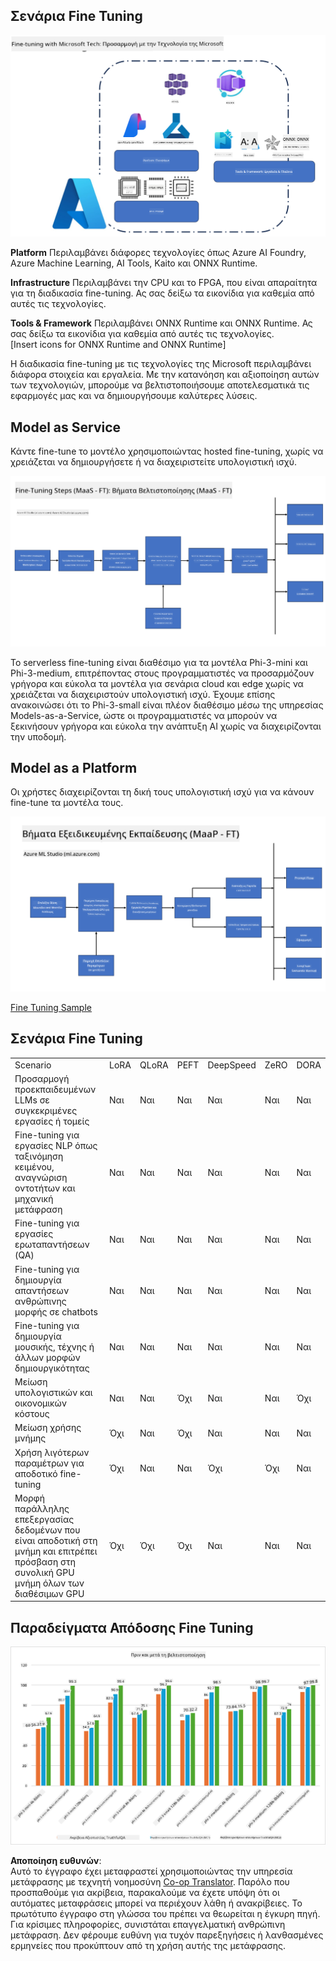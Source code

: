 <!--
CO_OP_TRANSLATOR_METADATA:
{
  "original_hash": "cb5648935f63edc17e95ce38f23adc32",
  "translation_date": "2025-05-09T21:55:28+00:00",
  "source_file": "md/03.FineTuning/FineTuning_Scenarios.md",
  "language_code": "el"
}
-->
## Σενάρια Fine Tuning

![FineTuning with MS Services](../../../../translated_images/FinetuningwithMS.25759a0154a97ad90e43a6cace37d6bea87f0ac0236ada3ad5d4a1fbacc3bdf7.el.png)

**Platform** Περιλαμβάνει διάφορες τεχνολογίες όπως Azure AI Foundry, Azure Machine Learning, AI Tools, Kaito και ONNX Runtime.

**Infrastructure** Περιλαμβάνει την CPU και το FPGA, που είναι απαραίτητα για τη διαδικασία fine-tuning. Ας σας δείξω τα εικονίδια για καθεμία από αυτές τις τεχνολογίες.

**Tools & Framework** Περιλαμβάνει ONNX Runtime και ONNX Runtime. Ας σας δείξω τα εικονίδια για καθεμία από αυτές τις τεχνολογίες.  
[Insert icons for ONNX Runtime and ONNX Runtime]

Η διαδικασία fine-tuning με τις τεχνολογίες της Microsoft περιλαμβάνει διάφορα στοιχεία και εργαλεία. Με την κατανόηση και αξιοποίηση αυτών των τεχνολογιών, μπορούμε να βελτιστοποιήσουμε αποτελεσματικά τις εφαρμογές μας και να δημιουργήσουμε καλύτερες λύσεις.

## Model as Service

Κάντε fine-tune το μοντέλο χρησιμοποιώντας hosted fine-tuning, χωρίς να χρειάζεται να δημιουργήσετε ή να διαχειριστείτε υπολογιστική ισχύ.

![MaaS Fine Tuning](../../../../translated_images/MaaSfinetune.6184d80a336ea9d7bb67a581e9e5d0b021cafdffff7ba257c2012e2123e0d77e.el.png)

Το serverless fine-tuning είναι διαθέσιμο για τα μοντέλα Phi-3-mini και Phi-3-medium, επιτρέποντας στους προγραμματιστές να προσαρμόζουν γρήγορα και εύκολα τα μοντέλα για σενάρια cloud και edge χωρίς να χρειάζεται να διαχειριστούν υπολογιστική ισχύ. Έχουμε επίσης ανακοινώσει ότι το Phi-3-small είναι πλέον διαθέσιμο μέσω της υπηρεσίας Models-as-a-Service, ώστε οι προγραμματιστές να μπορούν να ξεκινήσουν γρήγορα και εύκολα την ανάπτυξη AI χωρίς να διαχειρίζονται την υποδομή.

## Model as a Platform

Οι χρήστες διαχειρίζονται τη δική τους υπολογιστική ισχύ για να κάνουν fine-tune τα μοντέλα τους.

![Maap Fine Tuning](../../../../translated_images/MaaPFinetune.cf8b08ef05bf57f362da90834be87562502f4370de4a7325a9fb03b8c008e5e7.el.png)

[Fine Tuning Sample](https://github.com/Azure/azureml-examples/blob/main/sdk/python/foundation-models/system/finetune/chat-completion/chat-completion.ipynb)

## Σενάρια Fine Tuning

| | | | | | | |
|-|-|-|-|-|-|-|
|Scenario|LoRA|QLoRA|PEFT|DeepSpeed|ZeRO|DORA|
|Προσαρμογή προεκπαιδευμένων LLMs σε συγκεκριμένες εργασίες ή τομείς|Ναι|Ναι|Ναι|Ναι|Ναι|Ναι|
|Fine-tuning για εργασίες NLP όπως ταξινόμηση κειμένου, αναγνώριση οντοτήτων και μηχανική μετάφραση|Ναι|Ναι|Ναι|Ναι|Ναι|Ναι|
|Fine-tuning για εργασίες ερωταπαντήσεων (QA)|Ναι|Ναι|Ναι|Ναι|Ναι|Ναι|
|Fine-tuning για δημιουργία απαντήσεων ανθρώπινης μορφής σε chatbots|Ναι|Ναι|Ναι|Ναι|Ναι|Ναι|
|Fine-tuning για δημιουργία μουσικής, τέχνης ή άλλων μορφών δημιουργικότητας|Ναι|Ναι|Ναι|Ναι|Ναι|Ναι|
|Μείωση υπολογιστικών και οικονομικών κόστους|Ναι|Ναι|Όχι|Ναι|Ναι|Όχι|
|Μείωση χρήσης μνήμης|Όχι|Ναι|Όχι|Ναι|Ναι|Ναι|
|Χρήση λιγότερων παραμέτρων για αποδοτικό fine-tuning|Όχι|Ναι|Ναι|Όχι|Όχι|Ναι|
|Μορφή παράλληλης επεξεργασίας δεδομένων που είναι αποδοτική στη μνήμη και επιτρέπει πρόσβαση στη συνολική GPU μνήμη όλων των διαθέσιμων GPU|Όχι|Όχι|Όχι|Ναι|Ναι|Ναι|

## Παραδείγματα Απόδοσης Fine Tuning

![Finetuning Performance](../../../../translated_images/Finetuningexamples.9dbf84557eef43e011eb7cadf51f51686f9245f7953e2712a27095ab7d18a6d1.el.png)

**Αποποίηση ευθυνών**:  
Αυτό το έγγραφο έχει μεταφραστεί χρησιμοποιώντας την υπηρεσία μετάφρασης με τεχνητή νοημοσύνη [Co-op Translator](https://github.com/Azure/co-op-translator). Παρόλο που προσπαθούμε για ακρίβεια, παρακαλούμε να έχετε υπόψη ότι οι αυτόματες μεταφράσεις μπορεί να περιέχουν λάθη ή ανακρίβειες. Το πρωτότυπο έγγραφο στη γλώσσα του πρέπει να θεωρείται η έγκυρη πηγή. Για κρίσιμες πληροφορίες, συνιστάται επαγγελματική ανθρώπινη μετάφραση. Δεν φέρουμε ευθύνη για τυχόν παρεξηγήσεις ή λανθασμένες ερμηνείες που προκύπτουν από τη χρήση αυτής της μετάφρασης.